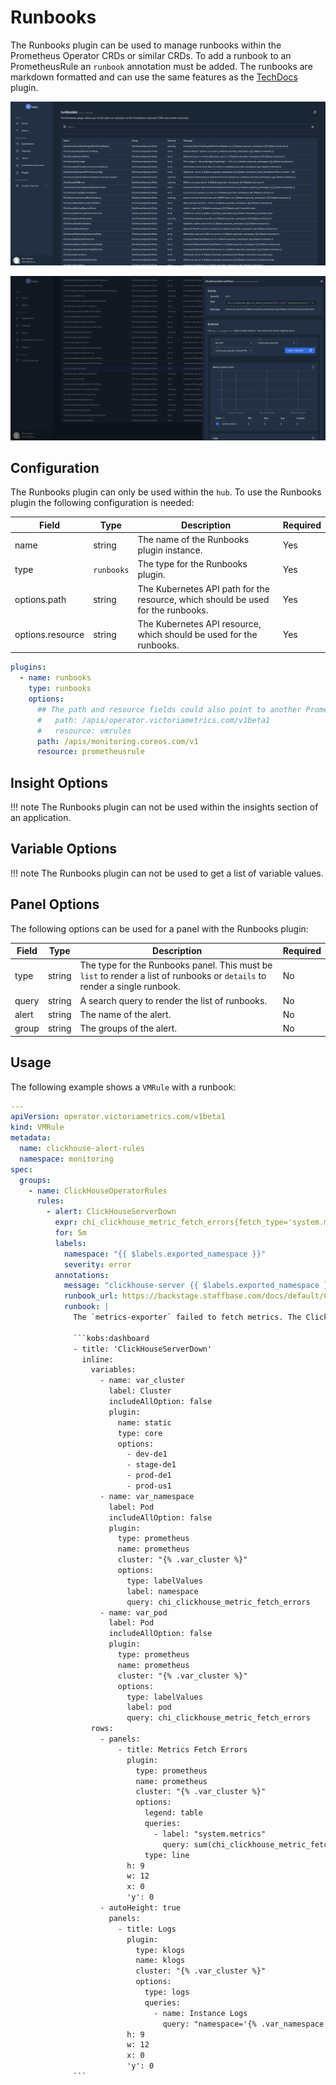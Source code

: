# Runbooks

The Runbooks plugin can be used to manage runbooks within the Prometheus Operator CRDs or similar CRDs. To add a runbook to an PrometheusRule an `runbook` annotation must be added. The runbooks are markdown formatted and can use the same features as the [TechDocs](./techdocs.md) plugin.

![Overview](./assets/runbooks-overview.png)

![Details](./assets/runbooks-details.png)

## Configuration

The Runbooks plugin can only be used within the `hub`. To use the Runbooks plugin the following configuration is needed:

| Field | Type | Description | Required |
| ----- | ---- | ----------- | -------- |
| name | string | The name of the Runbooks plugin instance. | Yes |
| type | `runbooks` | The type for the Runbooks plugin. | Yes |
| options.path | string | The Kubernetes API path for the resource, which should be used for the runbooks. | Yes |
| options.resource | string | The Kubernetes API resource, which should be used for the runbooks. | Yes |

```yaml
plugins:
  - name: runbooks
    type: runbooks
    options:
      ## The path and resource fields could also point to another PrometheusRule compatible resource, e.g. the VictoriaMetrics rules:
      #   path: /apis/operator.victoriametrics.com/v1beta1
      #   resource: vmrules
      path: /apis/monitoring.coreos.com/v1
      resource: prometheusrule
```

## Insight Options

!!! note
    The Runbooks plugin can not be used within the insights section of an application.

## Variable Options

!!! note
    The Runbooks plugin can not be used to get a list of variable values.

## Panel Options

The following options can be used for a panel with the Runbooks plugin:

| Field | Type | Description | Required |
| ----- | ---- | ----------- | -------- |
| type | string | The type for the Runbooks panel. This must be `list` to render a list of runbooks or `details` to render a single runbook. | No |
| query | string | A search query to render the list of runbooks. | No |
| alert | string | The name of the alert. | No |
| group | string | The groups of the alert. | No |

## Usage

The following example shows a `VMRule` with a runbook:

```yaml
---
apiVersion: operator.victoriametrics.com/v1beta1
kind: VMRule
metadata:
  name: clickhouse-alert-rules
  namespace: monitoring
spec:
  groups:
    - name: ClickHouseOperatorRules
      rules:
        - alert: ClickHouseServerDown
          expr: chi_clickhouse_metric_fetch_errors{fetch_type='system.metrics'} > 0
          for: 5m
          labels:
            namespace: "{{ $labels.exported_namespace }}"
            severity: error
          annotations:
            message: "clickhouse-server {{ $labels.exported_namespace }}/{{ $labels.hostname }} possible down"
            runbook_url: https://backstage.staffbase.com/docs/default/Component/redbook/runbooks/clickhouse-alerts/#ClickHouseServerDown
            runbook: |
              The `metrics-exporter` failed to fetch metrics. The ClickHouse Server might be down.

              ```kobs:dashboard
              - title: 'ClickHouseServerDown'
                inline:
                  variables:
                    - name: var_cluster
                      label: Cluster
                      includeAllOption: false
                      plugin:
                        name: static
                        type: core
                        options:
                          - dev-de1
                          - stage-de1
                          - prod-de1
                          - prod-us1
                    - name: var_namespace
                      label: Pod
                      includeAllOption: false
                      plugin:
                        type: prometheus
                        name: prometheus
                        cluster: "{% .var_cluster %}"
                        options:
                          type: labelValues
                          label: namespace
                          query: chi_clickhouse_metric_fetch_errors
                    - name: var_pod
                      label: Pod
                      includeAllOption: false
                      plugin:
                        type: prometheus
                        name: prometheus
                        cluster: "{% .var_cluster %}"
                        options:
                          type: labelValues
                          label: pod
                          query: chi_clickhouse_metric_fetch_errors
                  rows:
                    - panels:
                        - title: Metrics Fetch Errors
                          plugin:
                            type: prometheus
                            name: prometheus
                            cluster: "{% .var_cluster %}"
                            options:
                              legend: table
                              queries:
                                - label: "system.metrics"
                                  query: sum(chi_clickhouse_metric_fetch_errors{fetch_type="system.metrics", namespace="{% .var_namespace %}", pod="{% .var_pod %}"})
                              type: line
                          h: 9
                          w: 12
                          x: 0
                          'y': 0
                    - autoHeight: true
                      panels:
                        - title: Logs
                          plugin:
                            type: klogs
                            name: klogs
                            cluster: "{% .var_cluster %}"
                            options:
                              type: logs
                              queries:
                                - name: Instance Logs
                                  query: "namespace='{% .var_namespace %}' _and_ pod_name='{% .var_pod %}' _and_ container_name='clickhouse'"
                          h: 9
                          w: 12
                          x: 0
                          'y': 0
              ```
```
